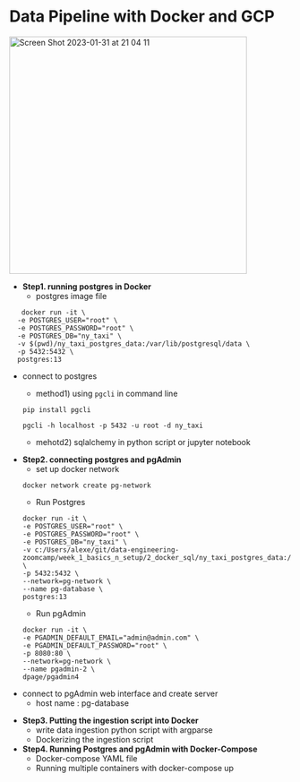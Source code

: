 # Data Pipeline with Docker and GCP 

<img width="424" alt="Screen Shot 2023-01-31 at 21 04 11" src="https://user-images.githubusercontent.com/40763359/215870275-6658038f-d2ac-48af-9a97-5b565ec128bc.png">

* **Step1. running postgres in Docker** 
  - postgres image file 
```
   docker run -it \
  -e POSTGRES_USER="root" \
  -e POSTGRES_PASSWORD="root" \
  -e POSTGRES_DB="ny_taxi" \
  -v $(pwd)/ny_taxi_postgres_data:/var/lib/postgresql/data \
  -p 5432:5432 \
  postgres:13
```
  - connect to postgres
    - method1) using `pgcli` in command line
    
    ```
    pip install pgcli
    ```
    ```
    pgcli -h localhost -p 5432 -u root -d ny_taxi
    ```
    - mehotd2) sqlalchemy in python script or jupyter notebook
    
    
* **Step2. connecting postgres and pgAdmin**
  - set up docker network 
  ```
  docker network create pg-network
  ```
  - Run Postgres 
  ```
  docker run -it \
  -e POSTGRES_USER="root" \
  -e POSTGRES_PASSWORD="root" \
  -e POSTGRES_DB="ny_taxi" \
  -v c:/Users/alexe/git/data-engineering-zoomcamp/week_1_basics_n_setup/2_docker_sql/ny_taxi_postgres_data:/var/lib/postgresql/data \
  -p 5432:5432 \
  --network=pg-network \
  --name pg-database \
  postgres:13
  ```
  - Run pgAdmin
  ```
  docker run -it \
  -e PGADMIN_DEFAULT_EMAIL="admin@admin.com" \
  -e PGADMIN_DEFAULT_PASSWORD="root" \
  -p 8080:80 \
  --network=pg-network \
  --name pgadmin-2 \
  dpage/pgadmin4
  ```
- connect to pgAdmin web interface and create server 
  - host name : pg-database
  
* **Step3. Putting the ingestion script into Docker**
  - write data ingestion python script with argparse
  - Dockerizing the ingestion script
* **Step4. Running Postgres and pgAdmin with Docker-Compose**
  - Docker-compose YAML file
  - Running multiple containers with docker-compose up
  
  
 

  
